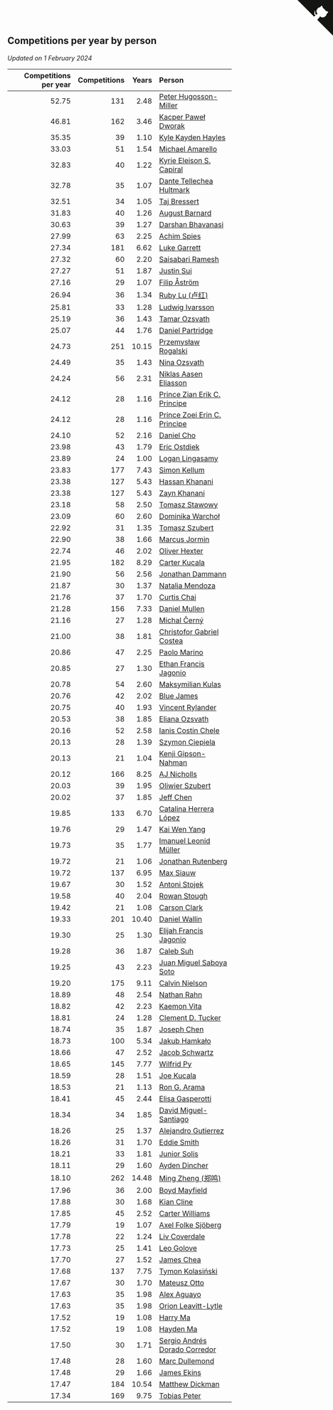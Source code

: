 ## Competitions per year by person

*Updated on  1 February 2024*

| Competitions per year | Competitions | Years | Person |
| ---: | ---: | ---: | :--- |
| 52.75 | 131 | 2.48 | [Peter Hugosson-Miller](https://www.worldcubeassociation.org/persons/2021HUGO01) |
| 46.81 | 162 | 3.46 | [Kacper Paweł Dworak](https://www.worldcubeassociation.org/persons/2020DWOR01) |
| 35.35 | 39 | 1.10 | [Kyle Kayden Hayles](https://www.worldcubeassociation.org/persons/2022HAYL02) |
| 33.03 | 51 | 1.54 | [Michael Amarello](https://www.worldcubeassociation.org/persons/2022AMAR09) |
| 32.83 | 40 | 1.22 | [Kyrie Eleison S. Capiral](https://www.worldcubeassociation.org/persons/2022CAPI02) |
| 32.78 | 35 | 1.07 | [Dante Tellechea Hultmark](https://www.worldcubeassociation.org/persons/2023HULT01) |
| 32.51 | 34 | 1.05 | [Taj Bressert](https://www.worldcubeassociation.org/persons/2023BRES01) |
| 31.83 | 40 | 1.26 | [August Barnard](https://www.worldcubeassociation.org/persons/2022BARN21) |
| 30.63 | 39 | 1.27 | [Darshan Bhavanasi](https://www.worldcubeassociation.org/persons/2022BHAV01) |
| 27.99 | 63 | 2.25 | [Achim Spies](https://www.worldcubeassociation.org/persons/2021SPIE01) |
| 27.34 | 181 | 6.62 | [Luke Garrett](https://www.worldcubeassociation.org/persons/2017GARR05) |
| 27.32 | 60 | 2.20 | [Saisabari Ramesh](https://www.worldcubeassociation.org/persons/2021RAME01) |
| 27.27 | 51 | 1.87 | [Justin Sui](https://www.worldcubeassociation.org/persons/2022SUIJ01) |
| 27.16 | 29 | 1.07 | [Filip Åström](https://www.worldcubeassociation.org/persons/2023ASTR01) |
| 26.94 | 36 | 1.34 | [Ruby Lu (卢红)](https://www.worldcubeassociation.org/persons/2022LURU01) |
| 25.81 | 33 | 1.28 | [Ludwig Ivarsson](https://www.worldcubeassociation.org/persons/2022IVAR01) |
| 25.19 | 36 | 1.43 | [Tamar Ozsvath](https://www.worldcubeassociation.org/persons/2022OZSV04) |
| 25.07 | 44 | 1.76 | [Daniel Partridge](https://www.worldcubeassociation.org/persons/2022PART02) |
| 24.73 | 251 | 10.15 | [Przemysław Rogalski](https://www.worldcubeassociation.org/persons/2013ROGA02) |
| 24.49 | 35 | 1.43 | [Nina Ozsvath](https://www.worldcubeassociation.org/persons/2022OZSV03) |
| 24.24 | 56 | 2.31 | [Niklas Aasen Eliasson](https://www.worldcubeassociation.org/persons/2021ELIA01) |
| 24.12 | 28 | 1.16 | [Prince Zian Erik C. Principe](https://www.worldcubeassociation.org/persons/2022PRIN08) |
| 24.12 | 28 | 1.16 | [Prince Zoei Erin C. Principe](https://www.worldcubeassociation.org/persons/2022PRIN09) |
| 24.10 | 52 | 2.16 | [Daniel Cho](https://www.worldcubeassociation.org/persons/2021CHOD01) |
| 23.98 | 43 | 1.79 | [Eric Ostdiek](https://www.worldcubeassociation.org/persons/2022OSTD01) |
| 23.89 | 24 | 1.00 | [Logan Lingasamy](https://www.worldcubeassociation.org/persons/2023LING02) |
| 23.83 | 177 | 7.43 | [Simon Kellum](https://www.worldcubeassociation.org/persons/2016KELL12) |
| 23.38 | 127 | 5.43 | [Hassan Khanani](https://www.worldcubeassociation.org/persons/2018KHAN26) |
| 23.38 | 127 | 5.43 | [Zayn Khanani](https://www.worldcubeassociation.org/persons/2018KHAN28) |
| 23.18 | 58 | 2.50 | [Tomasz Stawowy](https://www.worldcubeassociation.org/persons/2021STAW01) |
| 23.09 | 60 | 2.60 | [Dominika Warchoł](https://www.worldcubeassociation.org/persons/2021WARC01) |
| 22.92 | 31 | 1.35 | [Tomasz Szubert](https://www.worldcubeassociation.org/persons/2022SZUB02) |
| 22.90 | 38 | 1.66 | [Marcus Jormin](https://www.worldcubeassociation.org/persons/2022JORM01) |
| 22.74 | 46 | 2.02 | [Oliver Hexter](https://www.worldcubeassociation.org/persons/2022HEXT01) |
| 21.95 | 182 | 8.29 | [Carter Kucala](https://www.worldcubeassociation.org/persons/2015KUCA01) |
| 21.90 | 56 | 2.56 | [Jonathan Dammann](https://www.worldcubeassociation.org/persons/2021DAMM01) |
| 21.87 | 30 | 1.37 | [Natalia Mendoza](https://www.worldcubeassociation.org/persons/2022MEND24) |
| 21.76 | 37 | 1.70 | [Curtis Chai](https://www.worldcubeassociation.org/persons/2022CHAI02) |
| 21.28 | 156 | 7.33 | [Daniel Mullen](https://www.worldcubeassociation.org/persons/2016MULL04) |
| 21.16 | 27 | 1.28 | [Michal Černý](https://www.worldcubeassociation.org/persons/2022CERN03) |
| 21.00 | 38 | 1.81 | [Christofor Gabriel Costea](https://www.worldcubeassociation.org/persons/2022COST03) |
| 20.86 | 47 | 2.25 | [Paolo Marino](https://www.worldcubeassociation.org/persons/2021MARI04) |
| 20.85 | 27 | 1.30 | [Ethan Francis Jagonio](https://www.worldcubeassociation.org/persons/2022JAGO03) |
| 20.78 | 54 | 2.60 | [Maksymilian Kulas](https://www.worldcubeassociation.org/persons/2021KULA02) |
| 20.76 | 42 | 2.02 | [Blue James](https://www.worldcubeassociation.org/persons/2022JAME01) |
| 20.75 | 40 | 1.93 | [Vincent Rylander](https://www.worldcubeassociation.org/persons/2022RYLA01) |
| 20.53 | 38 | 1.85 | [Eliana Ozsvath](https://www.worldcubeassociation.org/persons/2022OZSV01) |
| 20.16 | 52 | 2.58 | [Ianis Costin Chele](https://www.worldcubeassociation.org/persons/2021CHEL01) |
| 20.13 | 28 | 1.39 | [Szymon Ciepiela](https://www.worldcubeassociation.org/persons/2022CIEP01) |
| 20.13 | 21 | 1.04 | [Kenji Gipson-Nahman](https://www.worldcubeassociation.org/persons/2023GIPS01) |
| 20.12 | 166 | 8.25 | [AJ Nicholls](https://www.worldcubeassociation.org/persons/2015NICH04) |
| 20.03 | 39 | 1.95 | [Oliwier Szubert](https://www.worldcubeassociation.org/persons/2022SZUB01) |
| 20.02 | 37 | 1.85 | [Jeff Chen](https://www.worldcubeassociation.org/persons/2022CHEN19) |
| 19.85 | 133 | 6.70 | [Catalina Herrera López](https://www.worldcubeassociation.org/persons/2017LOPE31) |
| 19.76 | 29 | 1.47 | [Kai Wen Yang](https://www.worldcubeassociation.org/persons/2022YANG19) |
| 19.73 | 35 | 1.77 | [Imanuel Leonid Müller](https://www.worldcubeassociation.org/persons/2022MULL02) |
| 19.72 | 21 | 1.06 | [Jonathan Rutenberg](https://www.worldcubeassociation.org/persons/2023RUTE01) |
| 19.72 | 137 | 6.95 | [Max Siauw](https://www.worldcubeassociation.org/persons/2017SIAU02) |
| 19.67 | 30 | 1.52 | [Antoni Stojek](https://www.worldcubeassociation.org/persons/2022STOJ03) |
| 19.58 | 40 | 2.04 | [Rowan Stough](https://www.worldcubeassociation.org/persons/2022STOU01) |
| 19.42 | 21 | 1.08 | [Carson Clark](https://www.worldcubeassociation.org/persons/2023CLAR02) |
| 19.33 | 201 | 10.40 | [Daniel Wallin](https://www.worldcubeassociation.org/persons/2013WALL03) |
| 19.30 | 25 | 1.30 | [Elijah Francis Jagonio](https://www.worldcubeassociation.org/persons/2022JAGO02) |
| 19.28 | 36 | 1.87 | [Caleb Suh](https://www.worldcubeassociation.org/persons/2022SUHC01) |
| 19.25 | 43 | 2.23 | [Juan Miguel Saboya Soto](https://www.worldcubeassociation.org/persons/2021SOTO01) |
| 19.20 | 175 | 9.11 | [Calvin Nielson](https://www.worldcubeassociation.org/persons/2014NIEL03) |
| 18.89 | 48 | 2.54 | [Nathan Rahn](https://www.worldcubeassociation.org/persons/2021RAHN01) |
| 18.82 | 42 | 2.23 | [Kaemon Vita](https://www.worldcubeassociation.org/persons/2021VITA01) |
| 18.81 | 24 | 1.28 | [Clement D. Tucker](https://www.worldcubeassociation.org/persons/2022TUCK09) |
| 18.74 | 35 | 1.87 | [Joseph Chen](https://www.worldcubeassociation.org/persons/2022CHEN16) |
| 18.73 | 100 | 5.34 | [Jakub Hamkało](https://www.worldcubeassociation.org/persons/2018HAMK01) |
| 18.66 | 47 | 2.52 | [Jacob Schwartz](https://www.worldcubeassociation.org/persons/2021SCHW01) |
| 18.65 | 145 | 7.77 | [Wilfrid Py](https://www.worldcubeassociation.org/persons/2016PYWI01) |
| 18.59 | 28 | 1.51 | [Joe Kucala](https://www.worldcubeassociation.org/persons/2022KUCA01) |
| 18.53 | 21 | 1.13 | [Ron G. Arama](https://www.worldcubeassociation.org/persons/2022ARAM01) |
| 18.41 | 45 | 2.44 | [Elisa Gasperotti](https://www.worldcubeassociation.org/persons/2021GASP01) |
| 18.34 | 34 | 1.85 | [David Miguel-Santiago](https://www.worldcubeassociation.org/persons/2022MIGU02) |
| 18.26 | 25 | 1.37 | [Alejandro Gutierrez](https://www.worldcubeassociation.org/persons/2022GUTI09) |
| 18.26 | 31 | 1.70 | [Eddie Smith](https://www.worldcubeassociation.org/persons/2022SMIT20) |
| 18.21 | 33 | 1.81 | [Junior Solis](https://www.worldcubeassociation.org/persons/2022SOLI03) |
| 18.11 | 29 | 1.60 | [Ayden Dincher](https://www.worldcubeassociation.org/persons/2022DINC01) |
| 18.10 | 262 | 14.48 | [Ming Zheng (郑鸣)](https://www.worldcubeassociation.org/persons/2009ZHEN11) |
| 17.96 | 36 | 2.00 | [Boyd Mayfield](https://www.worldcubeassociation.org/persons/2022MAYF01) |
| 17.88 | 30 | 1.68 | [Kian Cline](https://www.worldcubeassociation.org/persons/2022CLIN01) |
| 17.85 | 45 | 2.52 | [Carter Williams](https://www.worldcubeassociation.org/persons/2021WILL06) |
| 17.79 | 19 | 1.07 | [Axel Folke Sjöberg](https://www.worldcubeassociation.org/persons/2023SJOB01) |
| 17.78 | 22 | 1.24 | [Liv Coverdale](https://www.worldcubeassociation.org/persons/2022COVE02) |
| 17.73 | 25 | 1.41 | [Leo Golove](https://www.worldcubeassociation.org/persons/2022GOLO02) |
| 17.70 | 27 | 1.52 | [James Chea](https://www.worldcubeassociation.org/persons/2022CHEA05) |
| 17.68 | 137 | 7.75 | [Tymon Kolasiński](https://www.worldcubeassociation.org/persons/2016KOLA02) |
| 17.67 | 30 | 1.70 | [Mateusz Otto](https://www.worldcubeassociation.org/persons/2022OTTO01) |
| 17.63 | 35 | 1.98 | [Alex Aguayo](https://www.worldcubeassociation.org/persons/2022AGUA01) |
| 17.63 | 35 | 1.98 | [Orion Leavitt-Lytle](https://www.worldcubeassociation.org/persons/2022LEAV01) |
| 17.52 | 19 | 1.08 | [Harry Ma](https://www.worldcubeassociation.org/persons/2023MAHA01) |
| 17.52 | 19 | 1.08 | [Hayden Ma](https://www.worldcubeassociation.org/persons/2023MAHA02) |
| 17.50 | 30 | 1.71 | [Sergio Andrés Dorado Corredor](https://www.worldcubeassociation.org/persons/2022CORR05) |
| 17.48 | 28 | 1.60 | [Marc Dullemond](https://www.worldcubeassociation.org/persons/2022DULL01) |
| 17.48 | 29 | 1.66 | [James Ekins](https://www.worldcubeassociation.org/persons/2022EKIN01) |
| 17.47 | 184 | 10.54 | [Matthew Dickman](https://www.worldcubeassociation.org/persons/2013DICK01) |
| 17.34 | 169 | 9.75 | [Tobias Peter](https://www.worldcubeassociation.org/persons/2014PETE03) |


<a href="https://github.com/jonatanklosko/wca_statistics" class="github-corner" aria-label="View source on Github"><svg width="80" height="80" viewBox="0 0 250 250" style="fill:#151513; color:#fff; position: absolute; top: 0; border: 0; right: 0;" aria-hidden="true"><path d="M0,0 L115,115 L130,115 L142,142 L250,250 L250,0 Z"></path><path d="M128.3,109.0 C113.8,99.7 119.0,89.6 119.0,89.6 C122.0,82.7 120.5,78.6 120.5,78.6 C119.2,72.0 123.4,76.3 123.4,76.3 C127.3,80.9 125.5,87.3 125.5,87.3 C122.9,97.6 130.6,101.9 134.4,103.2" fill="currentColor" style="transform-origin: 130px 106px;" class="octo-arm"></path><path d="M115.0,115.0 C114.9,115.1 118.7,116.5 119.8,115.4 L133.7,101.6 C136.9,99.2 139.9,98.4 142.2,98.6 C133.8,88.0 127.5,74.4 143.8,58.0 C148.5,53.4 154.0,51.2 159.7,51.0 C160.3,49.4 163.2,43.6 171.4,40.1 C171.4,40.1 176.1,42.5 178.8,56.2 C183.1,58.6 187.2,61.8 190.9,65.4 C194.5,69.0 197.7,73.2 200.1,77.6 C213.8,80.2 216.3,84.9 216.3,84.9 C212.7,93.1 206.9,96.0 205.4,96.6 C205.1,102.4 203.0,107.8 198.3,112.5 C181.9,128.9 168.3,122.5 157.7,114.1 C157.9,116.9 156.7,120.9 152.7,124.9 L141.0,136.5 C139.8,137.7 141.6,141.9 141.8,141.8 Z" fill="currentColor" class="octo-body"></path></svg></a><style>.github-corner:hover .octo-arm{animation:octocat-wave 560ms ease-in-out}@keyframes octocat-wave{0%,100%{transform:rotate(0)}20%,60%{transform:rotate(-25deg)}40%,80%{transform:rotate(10deg)}}@media (max-width:500px){.github-corner:hover .octo-arm{animation:none}.github-corner .octo-arm{animation:octocat-wave 560ms ease-in-out}}</style>

